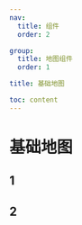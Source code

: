 ```yaml
---
nav:
  title: 组件
  order: 2

group:
  title: 地图组件
  order: 1

title: 基础地图

toc: content
---
```


# 基础地图

## 1

## 2

<code src="../examples/base.tsx" compact="true"></code>
